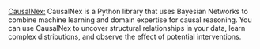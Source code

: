 [CausalNex:](https://causalnex.readthedocs.io/en/latest) CausalNex is a Python library that uses Bayesian Networks to combine machine learning and domain expertise for causal reasoning. You can use CausalNex to uncover structural relationships in your data, learn complex distributions, and observe the effect of potential interventions.


